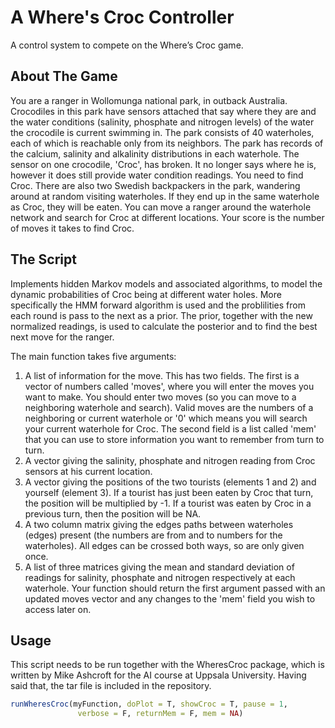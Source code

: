 # A Where's Croc Controller

A control system to compete on the Where’s Croc game.

## About The Game
You are a ranger in Wollomunga national park, in outback Australia. Crocodiles in this park have sensors attached that say where they are and the water conditions (salinity, phosphate and nitrogen levels) of the water the crocodile is current swimming in. The park consists of 40 waterholes, each of which is reachable only from its neighbors. The park has records of the calcium, salinity and alkalinity distributions in each waterhole. The sensor on one crocodile, 'Croc', has broken. It no longer says where he is, however it does still provide water condition readings. You need to find Croc. There are also two Swedish backpackers in the park, wandering around at random visiting waterholes. If they end up in the same waterhole as Croc, they will be eaten. You can move a ranger around the waterhole network and search for Croc at different locations. Your score is the number of moves it takes to find Croc.

## The Script
Implements hidden Markov models and associated algorithms, to model the dynamic probabilities of Croc being at different water holes. More specifically the HMM forward algorithm is used and the problilities from each round is pass to the next as a prior. The prior, together with the new normalized readings, is used to calculate the posterior and to find the best next move for the ranger.

The main function takes five arguments:
1. A list of information for the move. This has two fields. The first is a vector of numbers called 'moves', where you will enter the moves you want to make. You should enter two moves (so you can move to a neighboring waterhole and search). Valid moves are the numbers of a neighboring or current waterhole or '0' which means you will search your current waterhole for Croc. The second field is a list called 'mem' that you can use to store information you want to remember from turn to turn.
2. A vector giving the salinity, phosphate and nitrogen reading from Croc sensors at his current location.
3. A vector giving the positions of the two tourists (elements 1 and 2) and yourself (element 3). If a tourist has just been eaten by Croc that turn, the position will be multiplied by -1. If a tourist was eaten by Croc in a previous turn, then the position will be NA.
4. A two column matrix giving the edges paths between waterholes (edges) present (the numbers are from and to numbers for the waterholes). All edges can be crossed both ways, so are only given once. 
5. A list of three matrices giving the mean and standard deviation of readings for salinity, phosphate and nitrogen respectively at each waterhole. Your function should return the first argument passed with an updated moves vector and any changes to the 'mem' field you wish to access later on.

## Usage
This script needs to be run together with the WheresCroc package, which is written by Mike Ashcroft for the AI course at Uppsala University. Having said that, the tar file is included in the repository.

```R
runWheresCroc(myFunction, doPlot = T, showCroc = T, pause = 1,
               verbose = F, returnMem = F, mem = NA)
```
